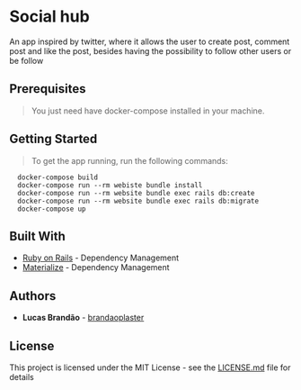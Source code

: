 # Social hub

An app inspired by twitter, where it allows the user to create post, 
comment post and like the post, besides having the possibility to follow 
other users or be follow

## Prerequisites

>You just need have docker-compose installed in your machine.

## Getting Started
>To get the app running, run the following commands:

  ```docker
    docker-compose build
    docker-compose run --rm webiste bundle install
    docker-compose run --rm website bundle exec rails db:create
    docker-compose run --rm website bundle exec rails db:migrate
    docker-compose up
  ```

## Built With

* [Ruby on Rails](https://rubyonrails.org/) - Dependency Management
* [Materialize](https://materializecss.com/) - Dependency Management

## Authors

* **Lucas Brandão** - [brandaoplaster](https://github.com/brandaoplaster)

## License

This project is licensed under the MIT License - see the [LICENSE.md](LICENSE.md) file for details
